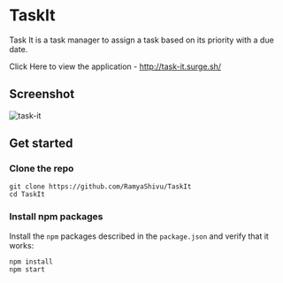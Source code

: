 # TaskIt
Task It is a task manager to assign a task based on its priority with a due date.

Click Here to view the application - http://task-it.surge.sh/

## Screenshot

![task-it](https://github.com/RamyaShivu/TaskIt#task-it)

## Get started

### Clone the repo

```shell
git clone https://github.com/RamyaShivu/TaskIt
cd TaskIt
```

### Install npm packages

Install the `npm` packages described in the `package.json` and verify that it works:

```shell
npm install
npm start
```

